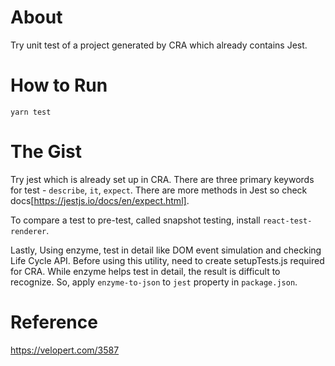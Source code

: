 # About

Try unit test of a project generated by CRA which already contains Jest.

# How to Run

`yarn test`

# The Gist

Try jest which is already set up in CRA. There are three primary keywords for test - `describe`, `it`, `expect`. There are more methods in Jest so check docs[https://jestjs.io/docs/en/expect.html].

To compare a test to pre-test, called snapshot testing, install `react-test-renderer`.

Lastly, Using enzyme, test in detail like DOM event simulation and checking Life Cycle API. Before using this utility, need to create setupTests.js required for CRA. While enzyme helps test in detail, the result is difficult to recognize. So, apply `enzyme-to-json` to `jest` property in `package.json`.

# Reference

<https://velopert.com/3587>
